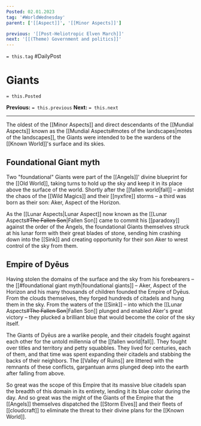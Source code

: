 ```yaml
---
Posted: 02.01.2023
tag: '#WorldWednesday'
parent: ['[[Aspect]]', '[[Minor Aspects]]']

previous: '[[Post-Heliotropic Elven March]]'
next: '[[(Theme) Government and politics]]'
---
```

`= this.tag` #DailyPost
# Giants
`= this.Posted`

**Previous:** `= this.previous`
**Next:** `= this.next`

---

The oldest of the [[Minor Aspects]] and direct descendants of the [[Mundial Aspects]] known as the [[Mundial Aspects#motes of the landscapes|motes of the landscapes]], the Giants were intended to be the wardens of the [[Known World]]'s surface and its skies.

## Foundational Giant myth

Two "foundational" Giants were part of the [[Angels]]' divine blueprint for the [[Old World]], taking turns to hold up the sky and keep it in its place above the surface of the world. Shortly after the [[fallen world|fall]] – amidst the chaos of the [[Wild Magics]] and their [[nyxfire]] storms – a third was born as their son: Aker, Aspect of the Horizon.

As the [[Lunar Aspects|Lunar Aspect]] now known as the [[Lunar Aspects#<strike>The Fallen Son</strike>|Fallen Son]] came to commit his [[paradoxy]] against the order of the Angels, the foundational Giants themselves struck at his lunar form with their great blades of stone, sending him crashing down into the [[Sink]] and creating opportunity for their son Aker to wrest control of the sky from them.

## Empire of Dyēus

Having stolen the domains of the surface and the sky from his forebearers – the [[#foundational giant myth|foundational giants]] – Aker, Aspect of the Horizon and his many thousands of children founded the Empire of Dyēus. From the clouds themselves, they forged hundreds of citadels and hung them in the sky. From the waters of the [[Sink]] – into which the [[Lunar Aspects#<strike>The Fallen Son</strike>|Fallen Son]] plunged and enabled Aker's great victory – they plucked a brilliant blue that would become the color of the sky itself.

The Giants of Dyēus are a warlike people, and their citadels fought against each other for the untold millennia of the [[fallen world|fall]]. They fought over titles and territory and petty squabbles. They lived for centuries, each of them, and that time was spent expanding their citadels and stabbing the backs of their neighbors. The [[Valley of Ruins]] are littered with the remnants of these conflicts, gargantuan arms plunged deep into the earth after falling from above.

So great was the scope of this Empire that its massive blue citadels span the breadth of this domain in its entirety, lending it its blue color during the day. And so great was the might of the Giants of the Empire that the [[Angels]] themselves dispatched the [[Storm Elves]] and their fleets of [[cloudcraft]] to eliminate the threat to their divine plans for the [[Known World]].
